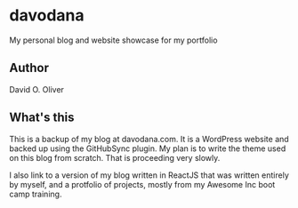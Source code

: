 # davodana
My personal blog and website showcase for my portfolio

## Author 
David O. Oliver

## What's this
This is a backup of my blog at davodana.com. It is a WordPress website and backed up using the GitHubSync plugin. My plan is to write the theme used on this blog from scratch. That is proceeding very slowly.

I also link to a version of my blog written in ReactJS that was written entirely by myself, and a protfolio of projects, mostly from my Awesome Inc boot camp training.
